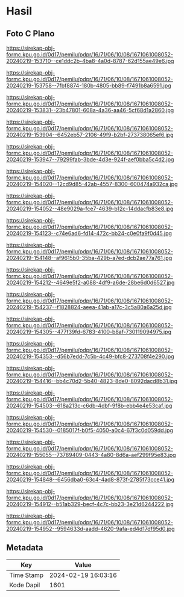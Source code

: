 # Hasil

## Foto C Plano

https://sirekap-obj-formc.kpu.go.id/0d17/pemilu/pdpr/16/71/06/10/08/1671061008052-20240219-153710--ce1ddc2b-4ba8-4a0d-8787-62d155ae49e6.jpg

https://sirekap-obj-formc.kpu.go.id/0d17/pemilu/pdpr/16/71/06/10/08/1671061008052-20240219-153758--7fbf8874-180b-4805-bb89-f7491b8a6591.jpg

https://sirekap-obj-formc.kpu.go.id/0d17/pemilu/pdpr/16/71/06/10/08/1671061008052-20240219-153831--23b47801-608a-4a36-aa46-5cf68d1a2860.jpg

https://sirekap-obj-formc.kpu.go.id/0d17/pemilu/pdpr/16/71/06/10/08/1671061008052-20240219-153904--6452eb57-2106-49f9-b2bf-273738065ef6.jpg

https://sirekap-obj-formc.kpu.go.id/0d17/pemilu/pdpr/16/71/06/10/08/1671061008052-20240219-153947--79299fab-3bde-4d3e-924f-aef0bba5c4d2.jpg

https://sirekap-obj-formc.kpu.go.id/0d17/pemilu/pdpr/16/71/06/10/08/1671061008052-20240219-154020--12cd9d85-42ab-4557-8300-600474a932ca.jpg

https://sirekap-obj-formc.kpu.go.id/0d17/pemilu/pdpr/16/71/06/10/08/1671061008052-20240219-154052--48e9029a-fce7-4639-b12c-14ddacfb83e8.jpg

https://sirekap-obj-formc.kpu.go.id/0d17/pemilu/pdpr/16/71/06/10/08/1671061008052-20240219-154123--c74e6ad6-fd14-472c-bb24-c0e0fa9f0d45.jpg

https://sirekap-obj-formc.kpu.go.id/0d17/pemilu/pdpr/16/71/06/10/08/1671061008052-20240219-154148--af9615b0-35ba-429b-a7ed-dcb2ae77a761.jpg

https://sirekap-obj-formc.kpu.go.id/0d17/pemilu/pdpr/16/71/06/10/08/1671061008052-20240219-154212--4649e5f2-a088-4df9-a6de-28be6d0d6527.jpg

https://sirekap-obj-formc.kpu.go.id/0d17/pemilu/pdpr/16/71/06/10/08/1671061008052-20240219-154237--f1828824-aeea-41ab-a17c-3c5a80a6a25d.jpg

https://sirekap-obj-formc.kpu.go.id/0d17/pemilu/pdpr/16/71/06/10/08/1671061008052-20240219-154305--477f39fd-6783-4100-b8af-730119094975.jpg

https://sirekap-obj-formc.kpu.go.id/0d17/pemilu/pdpr/16/71/06/10/08/1671061008052-20240219-154353--d56b7edd-7c5b-4c49-bfc8-273708f4e290.jpg

https://sirekap-obj-formc.kpu.go.id/0d17/pemilu/pdpr/16/71/06/10/08/1671061008052-20240219-154416--bb4c70d2-5b40-4823-8de0-8092dacd8b31.jpg

https://sirekap-obj-formc.kpu.go.id/0d17/pemilu/pdpr/16/71/06/10/08/1671061008052-20240219-154503--618a213c-c6db-4dbf-9f8b-ebb4e4e53caf.jpg

https://sirekap-obj-formc.kpu.go.id/0d17/pemilu/pdpr/16/71/06/10/08/1671061008052-20240219-154530--0185017f-b0f5-4050-a0c4-67f3c0d059dd.jpg

https://sirekap-obj-formc.kpu.go.id/0d17/pemilu/pdpr/16/71/06/10/08/1671061008052-20240219-155055--73789409-0443-4a80-8d6a-aef299f95e83.jpg

https://sirekap-obj-formc.kpu.go.id/0d17/pemilu/pdpr/16/71/06/10/08/1671061008052-20240219-154848--6456dba0-63c4-4ad8-873f-2785f73cce41.jpg

https://sirekap-obj-formc.kpu.go.id/0d17/pemilu/pdpr/16/71/06/10/08/1671061008052-20240219-154912--b51ab329-becf-4c7c-bb23-3e21d6244222.jpg

https://sirekap-obj-formc.kpu.go.id/0d17/pemilu/pdpr/16/71/06/10/08/1671061008052-20240219-154952--9594633d-aadd-4620-9afa-ed4d17df95d0.jpg


## Metadata

| Key        | Value               |
| ---------- | ------------------- |
| Time Stamp | 2024-02-19 16:03:16 |
| Kode Dapil | 1601                |



